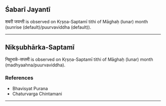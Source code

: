 ## Śabarī Jayantī
शबरी जयन्ती is observed on Kṛṣṇa-Saptamī tithi of Māghaḥ (lunar) month (sunrise (default)/puurvaviddha (default)).



---
## Nikṣubhārka-Saptamī
निक्षुभार्क-सप्तमी is observed on Kṛṣṇa-Saptamī tithi of Māghaḥ (lunar) month (madhyaahna/puurvaviddha).


### References
* Bhavisyat Purana
* Chaturvarga Chintamani


---
